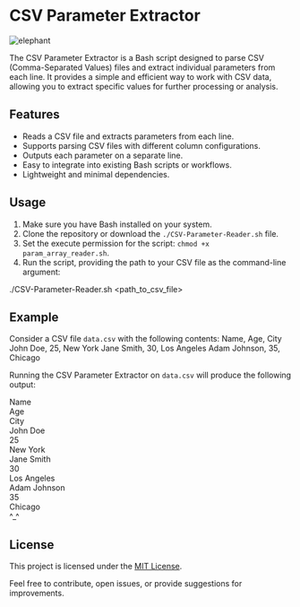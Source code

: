 
# CSV Parameter Extractor
![elephant](https://github.com/EsamLasheen/CSV-Parameter-Reader/assets/55217611/f72b896b-b938-4398-90ed-60649079bbf9)

The CSV Parameter Extractor is a Bash script designed to parse CSV (Comma-Separated Values) files and extract individual parameters from each line. It provides a simple and efficient way to work with CSV data, allowing you to extract specific values for further processing or analysis.

## Features

- Reads a CSV file and extracts parameters from each line.
- Supports parsing CSV files with different column configurations.
- Outputs each parameter on a separate line.
- Easy to integrate into existing Bash scripts or workflows.
- Lightweight and minimal dependencies.

## Usage

1. Make sure you have Bash installed on your system.
2. Clone the repository or download the `./CSV-Parameter-Reader.sh` file.
3. Set the execute permission for the script: `chmod +x param_array_reader.sh`.
4. Run the script, providing the path to your CSV file as the command-line argument:

./CSV-Parameter-Reader.sh <path_to_csv_file>


## Example

Consider a CSV file `data.csv` with the following contents:
Name, Age, City
John Doe, 25, New York
Jane Smith, 30, Los Angeles
Adam Johnson, 35, Chicago


Running the CSV Parameter Extractor on `data.csv` will produce the following output:

Name\
Age\
City\
John Doe\
25\
New York\
Jane Smith\
30\
Los Angeles\
Adam Johnson\
35\
Chicago\
^_^


## License

This project is licensed under the [MIT License](LICENSE).

Feel free to contribute, open issues, or provide suggestions for improvements.

